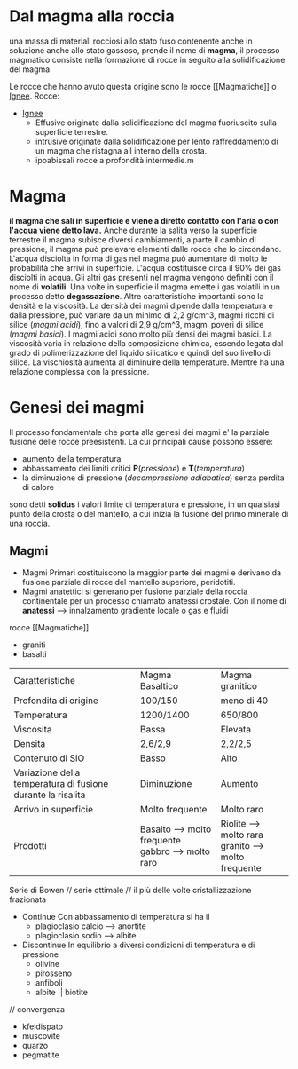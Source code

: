 # Dal magma alla roccia
una massa di materiali rocciosi allo stato fuso contenente anche in soluzione anche allo stato gassoso, prende il nome di <b>magma</b>, il processo magmatico consiste nella formazione di rocce in seguito alla solidificazione del magma.

Le rocce che hanno avuto questa origine sono le rocce [[Magmatiche]] o [Ignee](Magmatiche.md). 
Rocce:
- [Ignee](Magmatiche.md)
	- Effusive
		originate dalla solidificazione del magma fuoriuscito sulla superficie terrestre.
	- intrusive
		originate dalla solidificazione per lento raffreddamento di un magma che ristagna all interno della crosta.
	- ipoabissali
		rocce a profondità intermedie.m

# Magma
<b>il magma che sali in superficie e viene a diretto contatto con l'aria o con l'acqua viene detto lava.</b>
Anche durante la salita verso la superficie terrestre il magma subisce diversi cambiamenti, a parte il cambio di pressione, il magma può prelevare elementi dalle rocce che lo circondano. 
L'acqua disciolta in forma di gas nel magma può aumentare di molto le probabilità che arrivi in superficie. L'acqua costituisce circa il 90% dei gas disciolti in acqua.  Gli altri gas presenti nel magma vengono definiti con il nome di <b>volatili</b>. Una volte in superficie il magma emette i gas volatili in un processo detto <b>degassazione</b>. Altre caratteristiche importanti sono la densità e la viscosità. 
La densità dei magmi dipende dalla temperatura e dalla pressione, può variare da un minimo di 2,2 g/cm^3, magmi ricchi di silice (*magmi acidi*), fino a valori di 2,9 g/cm^3, magmi poveri di silice (*magmi basici*). I magmi acidi sono molto più densi dei magmi basici. La viscosità varia in relazione della composizione chimica, essendo legata dal grado di polimerizzazione del liquido silicatico e quindi del suo livello di silice. La vischiosità aumenta al diminuire della temperature. Mentre ha una relazione complessa con la pressione.

# Genesi dei magmi
Il processo fondamentale che porta alla genesi dei magmi e' la parziale fusione delle rocce preesistenti. La cui principali cause possono essere:
- aumento della temperatura 
- abbassamento dei limiti critici <b>P</b>(*pressione*) e <b>T</b>(*temperatura*)
- la diminuzione di pressione (*decompressione adiabatica*) senza perdita di calore

sono detti <b>solidus</b> i valori limite di temperatura e pressione, in un qualsiasi punto della crosta o del mantello, a cui inizia la fusione del primo minerale di una roccia.

## Magmi
- Magmi Primari
	costituiscono la maggior parte dei magmi e derivano da fusione parziale di rocce del mantello superiore, peridotiti. 
- Magmi anatettici
	si generano per fusione parziale della roccia continentale per un processo chiamato anatessi crostale. Con il nome di <b>anatessi</b> --> innalzamento gradiente locale o gas e fluidi
	

rocce [[Magmatiche]] 
- graniti 
- basalti

<table>
	<tr>
		<td>Caratteristiche</td> <td>Magma Basaltico</td> <td>Magma granitico</td>
	</tr>	
	<tr>
		<td>Profondita di origine</td> <td>100/150</td> <td>meno di 40</td>
	</tr>	
	<tr>
		<td>Temperatura</td> <td>1200/1400</td> <td>650/800</td>
	</tr>		
	<tr>
		<td>Viscosita</td> <td>Bassa</td> <td>Elevata</td>
	</tr>
	<tr>
		<td>Densita</td> <td>2,6/2,9</td> <td>2,2/2,5</td>
	</tr>
	<tr>
		<td>Contenuto di SiO</td> <td>Basso</td> <td>Alto</td>
	</tr>
	<tr>
		<td>Variazione della temperatura di fusione durante la risalita</td> <td>Diminuzione </td> <td>Aumento</td>
	</tr>
	<tr>
		<td>Arrivo in superficie</td> <td>Molto frequente</td> <td>Molto raro</td>
	</tr>
	<tr>
		<td>Prodotti</td> <td>Basalto --> molto frequente <br> gabbro --> molto raro</td> <td>Riolite --> molto rara <br> granito --> molto frequente</td>
	</tr>
</table>

Serie di Bowen
// serie ottimale
// il più delle volte cristallizzazione frazionata
- Continue
	Con abbassamento di temperatura si ha il
	- plagioclasio calcio --> anortite
	- plagioclasio sodio --> albite 
- Discontinue
	In equilibrio a diversi condizioni di temperatura e di pressione
	- olivine
	- pirosseno 
	- anfiboli
	- albite || biotite

// convergenza

- kfeldispato
- muscovite
- quarzo
- pegmatite